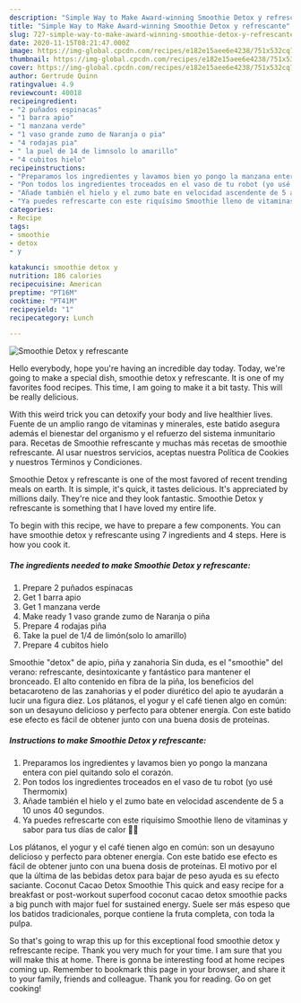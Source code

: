 ```yaml
---
description: "Simple Way to Make Award-winning Smoothie Detox y refrescante"
title: "Simple Way to Make Award-winning Smoothie Detox y refrescante"
slug: 727-simple-way-to-make-award-winning-smoothie-detox-y-refrescante
date: 2020-11-15T08:21:47.000Z
image: https://img-global.cpcdn.com/recipes/e182e15aee6e4238/751x532cq70/smoothie-detox-y-refrescante-foto-principal.jpg
thumbnail: https://img-global.cpcdn.com/recipes/e182e15aee6e4238/751x532cq70/smoothie-detox-y-refrescante-foto-principal.jpg
cover: https://img-global.cpcdn.com/recipes/e182e15aee6e4238/751x532cq70/smoothie-detox-y-refrescante-foto-principal.jpg
author: Gertrude Quinn
ratingvalue: 4.9
reviewcount: 40018
recipeingredient:
- "2 puñados espinacas"
- "1 barra apio"
- "1 manzana verde"
- "1 vaso grande zumo de Naranja o pia"
- "4 rodajas pia"
- " la puel de 14 de limnsolo lo amarillo"
- "4 cubitos hielo"
recipeinstructions:
- "Preparamos los ingredientes y lavamos bien yo pongo la manzana entera con piel quitando solo el corazón."
- "Pon todos los ingredientes troceados en el vaso de tu robot (yo usé Thermomix)"
- "Añade también el hielo y el zumo bate en velocidad ascendente de 5 a 10 unos 40 segundos."
- "Ya puedes refrescarte con este riquísimo Smoothie lleno de vitaminas y sabor para tus días de calor 🌼🌼"
categories:
- Recipe
tags:
- smoothie
- detox
- y

katakunci: smoothie detox y 
nutrition: 186 calories
recipecuisine: American
preptime: "PT16M"
cooktime: "PT41M"
recipeyield: "1"
recipecategory: Lunch

---
```



![Smoothie Detox y refrescante](https://img-global.cpcdn.com/recipes/e182e15aee6e4238/751x532cq70/smoothie-detox-y-refrescante-foto-principal.jpg)

Hello everybody, hope you're having an incredible day today. Today, we're going to make a special dish, smoothie detox y refrescante. It is one of my favorites food recipes. This time, I am going to make it a bit tasty. This will be really delicious.

With this weird trick you can detoxify your body and live healthier lives. Fuente de un amplio rango de vitaminas y minerales, este batido asegura además el bienestar del organismo y el refuerzo del sistema inmunitario para. Recetas de Smoothie refrescante y muchas más recetas de smoothie refrescante. Al usar nuestros servicios, aceptas nuestra Política de Cookies y nuestros Términos y Condiciones.

Smoothie Detox y refrescante is one of the most favored of recent trending meals on earth. It is simple, it's quick, it tastes delicious. It's appreciated by millions daily. They're nice and they look fantastic. Smoothie Detox y refrescante is something that I have loved my entire life.


To begin with this recipe, we have to prepare a few components. You can have smoothie detox y refrescante using 7 ingredients and 4 steps. Here is how you cook it.

<!--inarticleads1-->

##### The ingredients needed to make Smoothie Detox y refrescante:

1. Prepare 2 puñados espinacas
1. Get 1 barra apio
1. Get 1 manzana verde
1. Make ready 1 vaso grande zumo de Naranja o piña
1. Prepare 4 rodajas piña
1. Take  la puel de 1/4 de limón(solo lo amarillo)
1. Prepare 4 cubitos hielo


Smoothie &#34;detox&#34; de apio, piña y zanahoria Sin duda, es el &#34;smoothie&#34; del verano: refrescante, desintoxicante y fantástico para mantener el bronceado. El alto contenido en fibra de la piña, los beneficios del betacaroteno de las zanahorias y el poder diurético del apio te ayudarán a lucir una figura diez. Los plátanos, el yogur y el café tienen algo en común: son un desayuno delicioso y perfecto para obtener energía. Con este batido ese efecto es fácil de obtener junto con una buena dosis de proteínas. 

<!--inarticleads2-->

##### Instructions to make Smoothie Detox y refrescante:

1. Preparamos los ingredientes y lavamos bien yo pongo la manzana entera con piel quitando solo el corazón.
1. Pon todos los ingredientes troceados en el vaso de tu robot (yo usé Thermomix)
1. Añade también el hielo y el zumo bate en velocidad ascendente de 5 a 10 unos 40 segundos.
1. Ya puedes refrescarte con este riquísimo Smoothie lleno de vitaminas y sabor para tus días de calor 🌼🌼


Los plátanos, el yogur y el café tienen algo en común: son un desayuno delicioso y perfecto para obtener energía. Con este batido ese efecto es fácil de obtener junto con una buena dosis de proteínas. El motivo por el que la última de las bebidas detox para bajar de peso ayuda es su efecto saciante. Coconut Cacao Detox Smoothie This quick and easy recipe for a breakfast or post-workout superfood coconut cacao detox smoothie packs a big punch with major fuel for sustained energy. Suele ser más espeso que los batidos tradicionales, porque contiene la fruta completa, con toda la pulpa. 

So that's going to wrap this up for this exceptional food smoothie detox y refrescante recipe. Thank you very much for your time. I am sure that you will make this at home. There is gonna be interesting food at home recipes coming up. Remember to bookmark this page in your browser, and share it to your family, friends and colleague. Thank you for reading. Go on get cooking!
